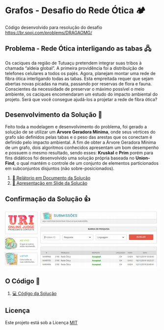 # Grafos - Desafio do Rede Ótica 🏕️
Código desenvolvido para resolução do desafio https://br.spoj.com/problems/DRAGAOMG/

## Problema - Rede Ótica interligando as tabas 🖧
Os caciques da região de Tutuaçu pretendem integrar suas tribos à chamada “aldeia global”. A primeira providência foi a distribuição de telefones celulares a todos os pajés. Agora, planejam montar uma rede de fibra ótica interligando todas as tabas. Esta empreitada requer que sejam abertas novas picadas na mata, passando por reservas de flora e fauna. Conscientes da necessidade de preservar o máximo possível o meio ambiente, os caciques encomendaram um estudo do impacto ambiental do projeto. Será que você consegue ajudá-los a projetar a rede de fibra ótica?

## Desenvolvimento da Solução :dart:
Feito toda a modelagem e desenvolvimento do problema, foi gerado a solução de se utilizar um **Árvore Geradora Mínima**,  onde seus vértices do grafo são definidos pelas tabas e o peso das arestas que os conectam é definido pelo impacto ambiental. A fim de obter a Árvore Geradora Mínima de um grafo, dois algoritmos conhecidos apresentam um bom desempenho e possuem o mesmo resultado, sendo esses: **Kruskal** e **Prim** porém para fins didáticos foi desenvolvido uma solução própria baseada no **Union-Find**, o qual mantém o controle de um conjunto de elementos particionados em subconjuntos disjuntos (não sobre-posicionados).
1. [:orange_book: Relátorio em Documento da Solução](documento.pdf)
1. [:blue_book: Apresentação em Slide da Solução](apresentacao.pdf)

## Confirmação da Solução :+1:
![image](image.png)

## O Código :pushpin:
1. [:computer: Código da Solução](codigo.cs)

## Licença
Este projeto está sob a Licença [MIT](LICENSE.md)

